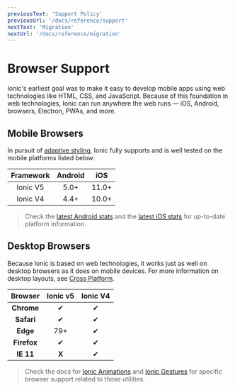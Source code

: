 ```yaml
---
previousText: 'Support Policy'
previousUrl: '/docs/reference/support'
nextText: 'Migration'
nextUrl: '/docs/reference/migration'
---
```


# Browser Support

Ionic's earliest goal was to make it easy to develop mobile apps using web technologies like HTML, CSS, and JavaScript. Because of this foundation in web technologies, Ionic can run anywhere the web runs — iOS, Android, browsers, Electron, PWAs, and more.


## Mobile Browsers

In pursuit of [adaptive styling](/docs/core-concepts/fundamentals#adaptive-styling), Ionic fully supports and is well tested on the mobile platforms listed below:

| Framework | Android | iOS   |
|:---------:|:-------:|:-----:|
| Ionic V5  | 5.0+    | 11.0+ |
| Ionic V4  | 4.4+  | 10.0+ |

> Check the [latest Android stats](https://developer.android.com/about/dashboards/) and the [latest iOS stats](https://developer.apple.com/support/app-store/) for up-to-date platform information.


## Desktop Browsers

Because Ionic is based on web technologies, it works just as well on desktop browsers as it does on mobile devices. For more information on desktop layouts, see [Cross Platform](/docs/core-concepts/cross-platform#desktop).


| Browser     | Ionic v5 | Ionic V4 |
|:-----------:|:--------:|:--------:|
| **Chrome**  | ✔        | ✔        |
| **Safari**  | ✔        | ✔        |
| **Edge**    | 79+      | ✔        |
| **Firefox** | ✔        | ✔        |
| **IE 11**   | **X**    | ✔        |



> Check the docs for [Ionic Animations](/docs/utilities/animations#browser-support) and [Ionic Gestures](/docs/utilities/gestures#browser-support) for specific browser support related to those utilities.
